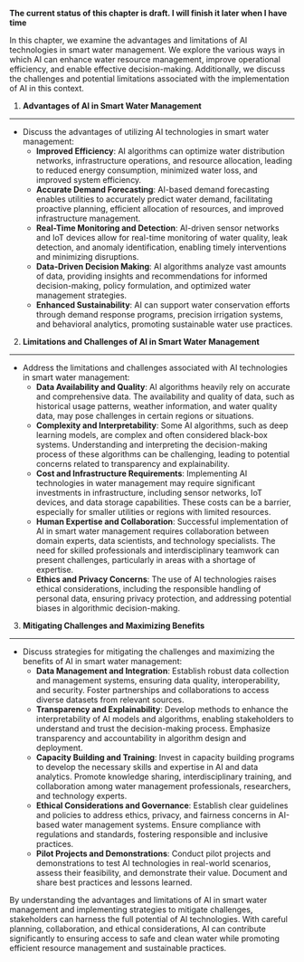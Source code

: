 **The current status of this chapter is draft. I will finish it later when I have time**

In this chapter, we examine the advantages and limitations of AI technologies in smart water management. We explore the various ways in which AI can enhance water resource management, improve operational efficiency, and enable effective decision-making. Additionally, we discuss the challenges and potential limitations associated with the implementation of AI in this context.

1. **Advantages of AI in Smart Water Management**
-------------------------------------------------

* Discuss the advantages of utilizing AI technologies in smart water management:
  * **Improved Efficiency**: AI algorithms can optimize water distribution networks, infrastructure operations, and resource allocation, leading to reduced energy consumption, minimized water loss, and improved system efficiency.
  * **Accurate Demand Forecasting**: AI-based demand forecasting enables utilities to accurately predict water demand, facilitating proactive planning, efficient allocation of resources, and improved infrastructure management.
  * **Real-Time Monitoring and Detection**: AI-driven sensor networks and IoT devices allow for real-time monitoring of water quality, leak detection, and anomaly identification, enabling timely interventions and minimizing disruptions.
  * **Data-Driven Decision Making**: AI algorithms analyze vast amounts of data, providing insights and recommendations for informed decision-making, policy formulation, and optimized water management strategies.
  * **Enhanced Sustainability**: AI can support water conservation efforts through demand response programs, precision irrigation systems, and behavioral analytics, promoting sustainable water use practices.

2. **Limitations and Challenges of AI in Smart Water Management**
-----------------------------------------------------------------

* Address the limitations and challenges associated with AI technologies in smart water management:
  * **Data Availability and Quality**: AI algorithms heavily rely on accurate and comprehensive data. The availability and quality of data, such as historical usage patterns, weather information, and water quality data, may pose challenges in certain regions or situations.
  * **Complexity and Interpretability**: Some AI algorithms, such as deep learning models, are complex and often considered black-box systems. Understanding and interpreting the decision-making process of these algorithms can be challenging, leading to potential concerns related to transparency and explainability.
  * **Cost and Infrastructure Requirements**: Implementing AI technologies in water management may require significant investments in infrastructure, including sensor networks, IoT devices, and data storage capabilities. These costs can be a barrier, especially for smaller utilities or regions with limited resources.
  * **Human Expertise and Collaboration**: Successful implementation of AI in smart water management requires collaboration between domain experts, data scientists, and technology specialists. The need for skilled professionals and interdisciplinary teamwork can present challenges, particularly in areas with a shortage of expertise.
  * **Ethics and Privacy Concerns**: The use of AI technologies raises ethical considerations, including the responsible handling of personal data, ensuring privacy protection, and addressing potential biases in algorithmic decision-making.

3. **Mitigating Challenges and Maximizing Benefits**
----------------------------------------------------

* Discuss strategies for mitigating the challenges and maximizing the benefits of AI in smart water management:
  * **Data Management and Integration**: Establish robust data collection and management systems, ensuring data quality, interoperability, and security. Foster partnerships and collaborations to access diverse datasets from relevant sources.
  * **Transparency and Explainability**: Develop methods to enhance the interpretability of AI models and algorithms, enabling stakeholders to understand and trust the decision-making process. Emphasize transparency and accountability in algorithm design and deployment.
  * **Capacity Building and Training**: Invest in capacity building programs to develop the necessary skills and expertise in AI and data analytics. Promote knowledge sharing, interdisciplinary training, and collaboration among water management professionals, researchers, and technology experts.
  * **Ethical Considerations and Governance**: Establish clear guidelines and policies to address ethics, privacy, and fairness concerns in AI-based water management systems. Ensure compliance with regulations and standards, fostering responsible and inclusive practices.
  * **Pilot Projects and Demonstrations**: Conduct pilot projects and demonstrations to test AI technologies in real-world scenarios, assess their feasibility, and demonstrate their value. Document and share best practices and lessons learned.

By understanding the advantages and limitations of AI in smart water management and implementing strategies to mitigate challenges, stakeholders can harness the full potential of AI technologies. With careful planning, collaboration, and ethical considerations, AI can contribute significantly to ensuring access to safe and clean water while promoting efficient resource management and sustainable practices.
